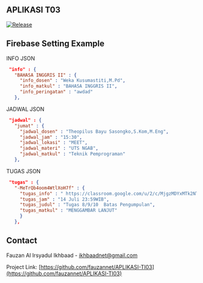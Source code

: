 ## APLIKASI T03
 [![Release](https://img.shields.io/badge/realease-v.3.1.0-68B7EB)]()
 
 ## Firebase Setting Example
 INFO JSON
 ```JSON
  "info" : {
    "BAHASA INGGRIS II" : {
      "info_dosen" : "Weka Kusumastiti,M.Pd",
      "info_matkul" : "BAHASA INGGRIS II",
      "info_peringatan" : "awdad"
    },
```

 JADWAL JSON
 ```JSON
  "jadwal" : {
    "jumat" : {
      "jadwal_dosen" : "Theopilus Bayu Sasongko,S.Kom,M.Eng",
      "jadwal_jam" : "15:30",
      "jadwal_lokasi" : "MEET",
      "jadwal_materi" : "UTS NGAB",
      "jadwal_matkul" : "Teknik Pemprograman"
    },
```

 TUGAS JSON
 ```JSON
  "tugas" : {
    "-MeTrQb4oom4WtlXoH7f" : {
      "tugas_info" : " https://classroom.google.com/u/2/c/MjgzMDYxMTk2NTgx",
      "tugas_jam" : "14 Juli 23:59WIB",
      "tugas_judul" : "Tugas 8/9/10  Batas Pengumpulan",
      "tugas_matkul" : "MENGGAMBAR LANJUT"
      }
    },
```

## Contact
Fauzan Al Irsyadul Ikhbaad - ikhbaadnet@gmail.com

Project Link: [https://github.com/fauzannet/APLIKASI-TI03](https://github.com/fauzannet/APLIKASI-TI03)
